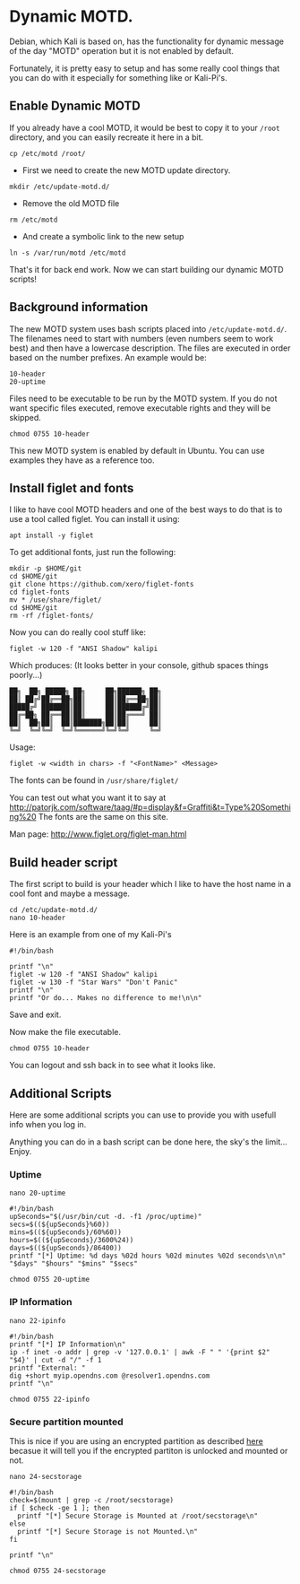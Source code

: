 # Dynamic MOTD.
Debian, which Kali is based on, has the functionality for dynamic message of the day "MOTD" operation but it is not enabled by default. 

Fortunately, it is pretty easy to setup and has some really cool things that you can do with it especially for something like or Kali-Pi's.

## Enable Dynamic MOTD
If you already have a cool MOTD, it would be best to copy it to your `/root` directory, and you can easily recreate it here in a bit.

`cp /etc/motd /root/`

- First we need to create the new MOTD update directory.

`mkdir /etc/update-motd.d/`

- Remove the old MOTD file

`rm /etc/motd`

- And create a symbolic link to the new setup

`ln -s /var/run/motd /etc/motd`

That's it for back end work. Now we can start building our dynamic MOTD scripts!

## Background information
The new MOTD system uses bash scripts placed into `/etc/update-motd.d/`. The filenames need to start with numbers (even numbers seem to work best) and then have a lowercase description. The files are executed in order based on the number prefixes. An example would be:

```
10-header
20-uptime
```

Files need to be executable to be run by the MOTD system. If you do not want specific files executed, remove executable rights and they will be skipped.

`chmod 0755 10-header`

This new MOTD system is enabled by default in Ubuntu. You can use examples they have as a reference too.

## Install figlet and fonts
I like to have cool MOTD headers and one of the best ways to do that is to use a tool called figlet. You can install it using:

`apt install -y figlet`

To get additional fonts, just run the following:

```
mkdir -p $HOME/git
cd $HOME/git
git clone https://github.com/xero/figlet-fonts
cd figlet-fonts
mv * /use/share/figlet/
cd $HOME/git
rm -rf /figlet-fonts/
```

Now you can do really cool stuff like:

`figlet -w 120 -f "ANSI Shadow" kalipi`

Which produces: (It looks better in your console, github spaces things poorly...)

```
██╗  ██╗ █████╗ ██╗     ██╗██████╗ ██╗
██║ ██╔╝██╔══██╗██║     ██║██╔══██╗██║
█████╔╝ ███████║██║     ██║██████╔╝██║
██╔═██╗ ██╔══██║██║     ██║██╔═══╝ ██║
██║  ██╗██║  ██║███████╗██║██║     ██║
╚═╝  ╚═╝╚═╝  ╚═╝╚══════╝╚═╝╚═╝     ╚═╝
```

Usage: 

`figlet -w <width in chars> -f "<FontName>" <Message>`

The fonts can be found in `/usr/share/figlet/`

You can test out what you want it to say at http://patorjk.com/software/taag/#p=display&f=Graffiti&t=Type%20Something%20 The fonts are the same on this site.

Man page: http://www.figlet.org/figlet-man.html

## Build header script
The first script to build is your header which I like to have the host name in a cool font and maybe a message.

```
cd /etc/update-motd.d/
nano 10-header
```

Here is an example from one of my Kali-Pi's

```
#!/bin/bash

printf "\n"
figlet -w 120 -f "ANSI Shadow" kalipi
figlet -w 130 -f "Star Wars" "Don't Panic"
printf "\n"
printf "Or do... Makes no difference to me!\n\n"
```

Save and exit.

Now make the file executable.

`chmod 0755 10-header`

You can logout and ssh back in to see what it looks like.

## Additional Scripts
Here are some additional scripts you can use to provide you with usefull info when you log in.

Anything you can do in a bash script can be done here, the sky's the limit... Enjoy.

### Uptime
`nano 20-uptime`

```
#!/bin/bash
upSeconds="$(/usr/bin/cut -d. -f1 /proc/uptime)"
secs=$((${upSeconds}%60))
mins=$((${upSeconds}/60%60))
hours=$((${upSeconds}/3600%24))
days=$((${upSeconds}/86400))
printf "[*] Uptime: %d days %02d hours %02d minutes %02d seconds\n\n" "$days" "$hours" "$mins" "$secs"
```

`chmod 0755 20-uptime`

### IP Information
`nano 22-ipinfo`

```
#!/bin/bash
printf "[*] IP Information\n"
ip -f inet -o addr | grep -v '127.0.0.1' | awk -F " " '{print $2" "$4}' | cut -d "/" -f 1
printf "External: "
dig +short myip.opendns.com @resolver1.opendns.com
printf "\n"
```

`chmod 0755 22-ipinfo`

### Secure partition mounted
This is nice if you are using an encrypted partition as described [here](https://github.com/sn0wfa11/Kali-Pi/blob/master/secure_storage.md) becasue it will tell you if the encrypted partiton is unlocked and mounted or not.

`nano 24-secstorage`

```
#!/bin/bash
check=$(mount | grep -c /root/secstorage)
if [ $check -ge 1 ]; then
  printf "[*] Secure Storage is Mounted at /root/secstorage\n"
else
  printf "[*] Secure Storage is not Mounted.\n"
fi

printf "\n"
```

`chmod 0755 24-secstorage`

